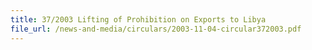 ```yaml
---
title: 37/2003 Lifting of Prohibition on Exports to Libya
file_url: /news-and-media/circulars/2003-11-04-circular372003.pdf
---
```

